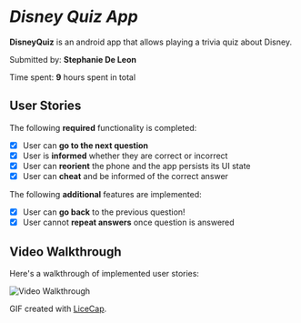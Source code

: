 # *Disney Quiz App*

**DisneyQuiz** is an android app that allows playing a trivia quiz about Disney.

Submitted by: **Stephanie De Leon**

Time spent: **9** hours spent in total

## User Stories

The following **required** functionality is completed:

* [x] User can **go to the next question**
* [x] User is **informed** whether they are correct or incorrect
* [x] User can **reorient** the phone and the app persists its UI state
* [x] User can **cheat** and be informed of the correct answer

The following **additional** features are implemented:

* [x] User can **go back** to the previous question!
* [x] User cannot **repeat answers** once question is answered

## Video Walkthrough

Here's a walkthrough of implemented user stories:

<img src='http://i.imgur.com/link/to/your/gif/file.gif' title='Video Walkthrough' width='' alt='Video Walkthrough' />

GIF created with [LiceCap](http://www.cockos.com/licecap/).
